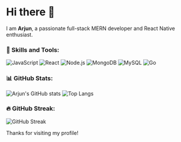 # Hi there 👋

I am **Arjun**, a passionate full-stack MERN developer and React Native enthusiast.

### 🚀 Skills and Tools:
![JavaScript](https://img.shields.io/badge/JavaScript-F7DF1E?style=for-the-badge&logo=javascript&logoColor=black)
![React](https://img.shields.io/badge/React-61DAFB?style=for-the-badge&logo=react&logoColor=black)
![Node.js](https://img.shields.io/badge/Node.js-339933?style=for-the-badge&logo=node.js&logoColor=white)
![MongoDB](https://img.shields.io/badge/MongoDB-47A248?style=for-the-badge&logo=mongodb&logoColor=white)
![MySQL](https://img.shields.io/badge/MySQL-4479A1?style=for-the-badge&logo=mysql&logoColor=white)
![Go](https://img.shields.io/badge/Go-00ADD8?style=for-the-badge&logo=go&logoColor=white)

### 📊 GitHub Stats:
![Arjun's GitHub stats](https://github-readme-stats.vercel.app/api?username=your-username&show_icons=true&theme=radical)
![Top Langs](https://github-readme-stats.vercel.app/api/top-langs/?username=your-username&layout=compact&theme=radical)

### 🔥 GitHub Streak:
![GitHub Streak](https://streak-stats.demolab.com/?user=your-username&theme=highcontrast)

Thanks for visiting my profile!

